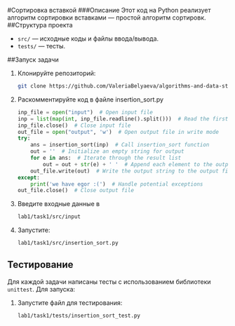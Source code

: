 #Сортировка вставкой
###Описание
Этот код на Python реализует алгоритм сортировки вставками — простой алгоритм сортировк.
##Структура проекта
  - `src/` — исходные коды и файлы ввода/вывода.
  - `tests/` — тесты.

##Запуск задачи
1. Клонируйте репозиторий:
   ```bash
   git clone https://github.com/ValeriaBelyaeva/algorithms-and-data-structures
   ```
2. Раскомментируйте код в файле insertion_sort.py
   ```Python
   inp_file = open("input")  # Open input file
   inp = list(map(int, inp_file.readline().split()))  # Read the first line as a list of integers
   inp_file.close()  # Close input file
   out_file = open("output", 'w')  # Open output file in write mode
   try:
       ans = insertion_sort(inp)  # Call insertion_sort function
       out = ''  # Initialize an empty string for output
       for e in ans:  # Iterate through the result list
           out = out + str(e) + ' '  # Append each element to the output string
       out_file.write(out)  # Write the output string to the output file
   except:
       print('we have egor :(')  # Handle potential exceptions
   out_file.close()  # Close output file
   ```
3. Введите входные данные в 
   ```bash
   lab1/task1/src/input
   ```
4. Запустите:
      ```bash
      lab1/task1/src/insertion_sort.py
      ```

## Тестирование

Для каждой задачи написаны тесты с использованием библиотеки `unittest`. 
Для запуска:

1. Запустите файл для тестирования:
   ```bash
   lab1/task1/tests/insertion_sort_test.py
   ```